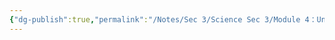 ```yaml
---
{"dg-publish":true,"permalink":"/Notes/Sec 3/Science Sec 3/Module 4：Univers technologique/Chapitre 12：L'ingénierie et les matériaux/12.2：Les mécanismes du mouvement/"}
---
```


